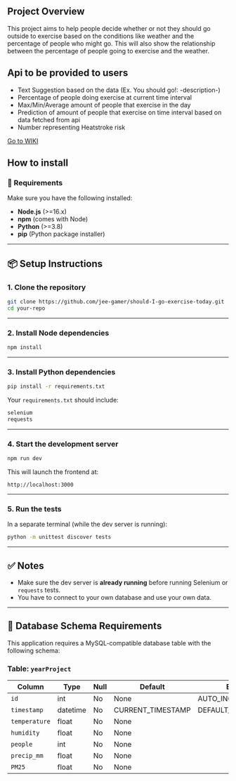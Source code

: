 ## Project Overview
This project aims to help people decide whether or not they should go outside
to exercise based on the conditions like weather and the percentage of people who might go.
This will also show the relationship between the percentage of people going to exercise and the weather.

## Api to be provided to users

- Text Suggestion based on the data (Ex. You should go!: -description-)
- Percentage of people doing exercise at current time interval
- Max/Min/Average amount of people that exercise in the day
- Prediction of amount of people that exercise on time interval based on data fetched from api
- Number representing Heatstroke risk

<a href="../../wiki">Go to WIKI</a>

## How to install

### 🔧 Requirements

Make sure you have the following installed:

- **Node.js** (>=16.x)
- **npm** (comes with Node)
- **Python** (>=3.8)
- **pip** (Python package installer)
---

## 📦 Setup Instructions

### 1. **Clone the repository**

```bash
git clone https://github.com/jee-gamer/should-I-go-exercise-today.git
cd your-repo
```

---

### 2. **Install Node dependencies**

```bash
npm install
```

---

### 3. **Install Python dependencies**

```bash
pip install -r requirements.txt
```

Your `requirements.txt` should include:

```txt
selenium
requests
```
---

### 4. **Start the development server**

```bash
npm run dev
```

This will launch the frontend at:

```
http://localhost:3000
```

---

### 5. **Run the tests**

In a separate terminal (while the dev server is running):

```bash
python -m unittest discover tests
```

---

## ✅ Notes

- Make sure the dev server is **already running** before running Selenium or `requests` tests.
- You have to connect to your own database and use your own data.
---

## 💼 Database Schema Requirements

This application requires a MySQL-compatible database table with the following schema:

### Table: `yearProject`

| Column        | Type       | Null | Default             | Extra           |
|---------------|------------|------|---------------------|-----------------|
| `id`          | int        | No   | None                | AUTO_INCREMENT  |
| `timestamp`   | datetime   | No   | CURRENT_TIMESTAMP   | DEFAULT_GENERATED |
| `temperature` | float      | No   | None                |                 |
| `humidity`    | float      | No   | None                |                 |
| `people`      | int        | No   | None                |                 |
| `precip_mm`   | float      | No   | None                |                 |
| `PM25`        | float      | No   | None                |                 |


